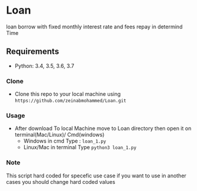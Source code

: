 # Loan
loan borrow with fixed monthly interest rate and fees repay in determind Time

## Requirements
* Python: 3.4, 3.5, 3.6, 3.7

### Clone
- Clone this repo to your local machine using `https://github.com/zeinabmohammed/Loan.git`

### Usage
- After download To local Machine move to Loan directory then open it on terminal(Mac/Linux)/ Cmd(windows)
  * Windows
    in cmd Type : ```loan_1.py```
  * Linux/Mac
  in terminal Type ```python3 loan_1.py```
  
### Note
This script hard coded for specefic use case if you want to use in another cases you should change hard coded values
